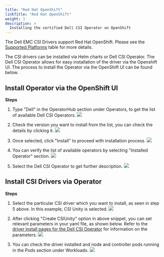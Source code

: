 ```yaml
---
title: "Red Hat OpenShift"
linkTitle: "Red Hat OpenShift"
weight: 3
description: >
  Installing the certified Dell CSI Operator on OpenShift
---
```

The Dell EMC CSI Drivers support Red Hat OpenShift.  Please see the [Supported Platforms](../../dell-csi-driver/#supported-platforms) table for more details. 

The CSI drivers can be installed via Helm charts or Dell CSI Operator.  The Dell CSI Operator allows for easy installation of the driver via the Openshift UI. The process to install the Operator via the OpenShift UI can be found below.

## Install Operator via the OpenShift UI

**Steps**

1. Type "Dell" in the OperatorHub section under Operators, to get the list of available Dell CSI Operators.
![](/storage-plugin-docs/images/v2_images/oc1.PNG)

2. Check the version you want to install from the list, you can check the details by clicking it.
![](/storage-plugin-docs/images/v2_images/oc2.PNG)

3. Once selected, click "Install" to proceed with installation process.
![](/storage-plugin-docs/images/v2_images/oc3.PNG)

4. You can verify the list of available operators by selecting "Installed Operator" section.
![](/storage-plugin-docs/images/v2_images/oc4.PNG)

5. Select the Dell CSI Operator to get further description.
![](/storage-plugin-docs/images/v2_images/oc5.PNG)

## Install CSI Drivers via Operator

**Steps**

1. Select the particular CSI driver which you want to install, as seen in step 5 above. In this example, CSI Unity is selected.
![](/storage-plugin-docs/images/v2_images/driver1.PNG)

2. After clicking "Create CSIUnity" option in above snippet, you can set relevant parameters in your yaml file, as shown below.  Refer to the [driver install pages for the Dell CSI Operator](../../installation/operator/#driver-install-via-dell-csi-operator) for information on the parameters.
![](/storage-plugin-docs/images/v2_images/driver2.PNG)

3. You can check the driver installed and node and controller pods running in the Pods section under Workloads.
![](/storage-plugin-docs/images/v2_images/driver3.png)

